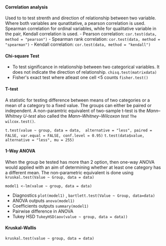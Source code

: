 #### Correlation analysis
Used to to test strenth and direction of relationship between two variable. Where both variables are qunatitative, a pearson correlation is used. Spearman correlation for ordinal variables, while for qualitative variable in the pair, Kendall correlation is used.
      - Pearson correlation: ```cor.test(data, method = "pearson")```
      - Spearman rank correlation: ```cor.test(data, method = "spearman")```
      - Kendall correlation: ```cor.test(data, method = "kendall")```

#### Chi-square Test
- To test significance in relationship between two categorical variables. It does not indicate the direction of relationship.
```chisq.test(matrixdata)```
- Fisher's exact test where atleast one cell <5 counts ```fisher.test()```

#### T-test
A statistic for testing difference between means of two categories or a mean of a category to a fixed value. The groups can either be paired or independent.
A non-paramtric equivalent of two-sample t-test is the _Mann–Whitney U-test_ also called the _Mann–Whitney–Wilcoxon test_ ```The wilcox.test()```.

```t.test(value ~ group, data = data,  alternative = "less", paired = FALSE, var.equal = FALSE, conf.level = 0.95)```
```t.test(data$value, alternative = "less", mu = 255)```

#### 1-Way ANOVA
When the group be tested has more than 2 option, then one-way ANOVA would applied with an aim of determining whether at least one category has a different mean.
The non-parametric equivalent is done using ```kruskal.test(Value ~ Group, data = data)```

```model1 <-lm(value ~ group, data = data)```

   - Diagnostics ```plot(model1)``` , ```bartlett.test(Value ~ Group, data=data)``` 
   - ANOVA outputs ```anova(model1)```   
   - Coefficients outputs ```summary(model1)```
   - Pairwise difference in ANOVA
   - Tukey HSD ```TukeyHSD(aov(value ~ group, data = data))```
   
#### Kruskal-Wallis    
   ```kruskal.test(value ~ group, data = data)```

